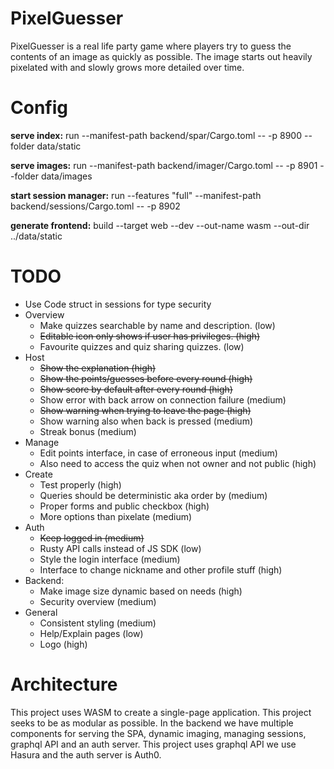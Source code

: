 
# PixelGuesser
PixelGuesser is a real life party game where players try to guess the contents of an
image as quickly as possible. The image starts out heavily pixelated with and slowly
grows more detailed over time.

# Config
**serve index:** run --manifest-path backend/spar/Cargo.toml -- -p 8900 --folder data/static

**serve images:** run --manifest-path backend/imager/Cargo.toml -- -p 8901 --folder data/images

**start session manager:** run --features "full" --manifest-path backend/sessions/Cargo.toml -- -p 8902

**generate frontend:** build --target web --dev --out-name wasm --out-dir ../data/static

# TODO
- Use Code struct in sessions for type security
- Overview 
  - Make quizzes searchable by name and description. (low)
  - ~~Editable icon only shows if user has privileges. (high)~~
  - Favourite quizzes and quiz sharing quizzes. (low)
- Host
  - ~~Show the explanation (high)~~
  - ~~Show the points/guesses before every round (high)~~
  - ~~Show score by default after every round (high)~~
  - Show error with back arrow on connection failure (medium)
  - ~~Show warning when trying to leave the page (high)~~
  - Show warning also when back is pressed (medium)
  - Streak bonus (medium)
- Manage
  - Edit points interface, in case of erroneous input (medium)
  - Also need to access the quiz when not owner and not public (high)
- Create
  - Test properly (high)
  - Queries should be deterministic aka order by (medium)
  - Proper forms and public checkbox (high)
  - More options than pixelate (medium)
- Auth
  - ~~Keep logged in (medium)~~
  - Rusty API calls instead of JS SDK (low)
  - Style the login interface (medium)
  - Interface to change nickname and other profile stuff (high)
- Backend:
  - Make image size dynamic based on needs (high)
  - Security overview (medium)
- General
  - Consistent styling (medium)
  - Help/Explain pages (low)
  - Logo (high)
  
# Architecture
This project uses WASM to create a single-page application. This project 
seeks to be as modular as possible. In the backend we have multiple components
for serving the SPA, dynamic imaging, managing sessions, graphql API and an 
auth server. This project uses graphql API we use Hasura and the auth server is 
Auth0.


  

